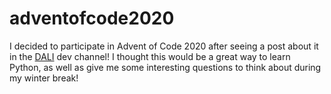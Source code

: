# adventofcode2020

I decided to participate in Advent of Code 2020 after seeing a post about it in the [DALI](http://dali.dartmouth.edu/) dev channel!  I thought this would be a great way to learn Python, as well as give me some interesting questions to think about during my winter break!
